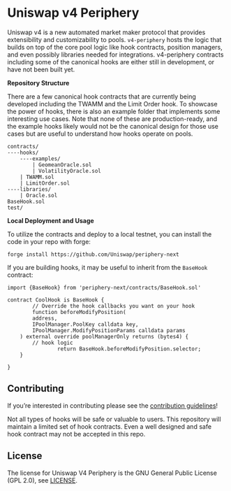 # Uniswap v4 Periphery

Uniswap v4 is a new automated market maker protocol that provides extensibility and customizability to pools. `v4-periphery` hosts the logic that builds on top of the core pool logic like hook contracts, position managers, and even possibly libraries needed for integrations. v4-periphery contracts including some of the canonical hooks are either still in development, or have not been built yet.

**Repository Structure**

There are a few canonical hook contracts that are currently being developed including the TWAMM and the Limit Order hook. To showcase the power of hooks, there is also an example folder that implements some interesting use cases. Note that none of these are production-ready, and the example hooks likely would not be the canonical design for those use cases but are useful to understand how hooks operate on pools.

```solidity
contracts/
----hooks/
    ----examples/
        | GeomeanOracle.sol
        | VolatilityOracle.sol
    | TWAMM.sol
    | LimitOrder.sol
----libraries/
    | Oracle.sol
BaseHook.sol
test/
```

**Local Deployment and Usage**

To utilize the contracts and deploy to a local testnet, you can install the code in your repo with forge:

```solidity
forge install https://github.com/Uniswap/periphery-next
```

If you are building hooks, it may be useful to inherit from the `BaseHook` contract:

```solidity
import {BaseHook} from 'periphery-next/contracts/BaseHook.sol'

contract CoolHook is BaseHook {
		// Override the hook callbacks you want on your hook
		function beforeModifyPosition(
        address,
        IPoolManager.PoolKey calldata key,
        IPoolManager.ModifyPositionParams calldata params
    ) external override poolManagerOnly returns (bytes4) {
        // hook logic
				return BaseHook.beforeModifyPosition.selector;
    }

}
```

## Contributing

If you’re interested in contributing please see the [contribution guidelines](https://github.com/Uniswap/periphery-next/blob/main/CONTRIBUTING.md)!

Not all types of hooks will be safe or valuable to users. This repository will maintain a limited set of hook contracts. Even a well designed and safe hook contract may not be accepted in this repo.

## License

The license for Uniswap V4 Periphery is the GNU General Public License (GPL 2.0), see [LICENSE](https://github.com/Uniswap/periphery-next/blob/main/LICENSE).
